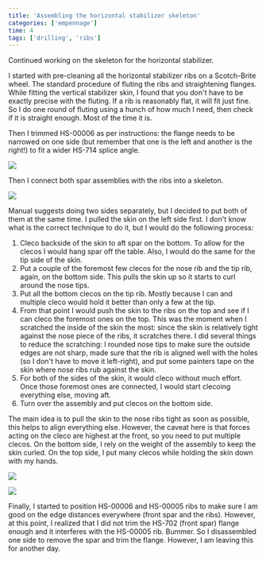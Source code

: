 ```yaml
---
title: 'Assembling the horizontal stabilizer skeleton'
categories: ['empennage']
time: 4
tags: ['drilling', 'ribs']
---
```


Continued working on the skeleton for the horizontal stabilizer.

<!-- more -->

I started with pre-cleaning all the horizontal stabilizer ribs on a Scotch-Brite wheel. The standard procedure of fluting the ribs and straightening flanges. While fitting the vertical stabilizer skin, I found that you don't have to be exactly precise with the fluting. If a rib is reasonably flat, it will fit just fine. So I do one round of fluting using a hunch of how much I need, then check if it is straight enough. Most of the time it is.

Then I trimmed HS-00006 as per instructions: the flange needs to be narrowed on one side (but remember that one is the left and another is the right!) to fit a wider HS-714 splice angle.

![](0-trimmed-hs-00006.jpeg)

Then I connect both spar assemblies with the ribs into a skeleton.

![](1-assembling-the-skeleton.jpeg)

Manual suggests doing two sides separately, but I decided to put both of them at the same time. I pulled the skin on the left side first. I don't know what is the correct technique to do it, but I would do the following process:

1. Cleco backside of the skin to aft spar on the bottom. To allow for the clecos I would hang spar off the table. Also, I would do the same for the tip side of the skin.
2. Put a couple of the foremost few clecos for the nose rib and the tip rib, again, on the bottom side. This pulls the skin up so it starts to curl around the nose tips.
3. Put all the bottom clecos on the tip rib. Mostly because I can and multiple cleco would hold it better than only a few at the tip.
4. From that point I would push the skin to the ribs on the top and see if I can cleco the foremost ones on the top. 
   This was the moment when I scratched the inside of the skin the most: since the skin is relatively tight against the nose piece of the ribs, it scratches there. I did several things to reduce the scratching: I rounded nose tips to make sure the outside edges are not sharp, made sure that the rib is aligned well with the holes (so I don't have to move it left-right), and put some painters tape on the skin where nose ribs rub against the skin.
5. For both of the sides of the skin, it would cleco without much effort. Once those foremost ones are connected, I would start clecoing everything else, moving aft.
6. Turn over the assembly and put clecos on the bottom side.

The main idea is to pull the skin to the nose ribs tight as soon as possible, this helps to align everything else. However, the caveat here is that forces acting on the cleco are highest at the front, so you need to put multiple clecos. On the bottom side, I rely on the weight of the assembly to keep the skin curled. On the top side, I put many clecos while holding the skin down with my hands.

![](2-left-skin-pulled.jpeg)

![](3-both-skins-clecoed.jpeg)

Finally, I started to position HS-00006 and HS-00005 ribs to make sure I am good on the edge distances everywhere (front spar and the ribs). However, at this point, I realized that I did not trim the HS-702 (front spar) flange enough and it interferes with the HS-00005 rib. Bummer. So I disassembled one side to remove the spar and trim the flange. However, I am leaving this for another day.

